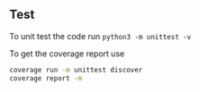 ## Test
To unit test the code run `python3 -m unittest -v`

To get the coverage report use
```sh
coverage run -m unittest discover
coverage report -m
```